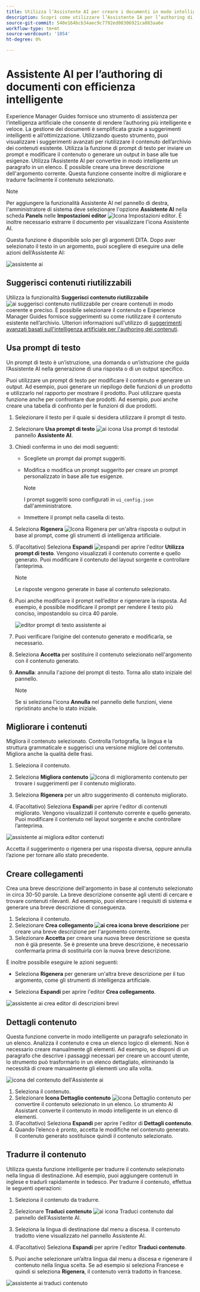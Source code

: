 ```yaml
---
title: Utilizza l’Assistente AI per creare i documenti in modo intelligente "
description: Scopri come utilizzare l’Assistente IA per l’authoring di documenti con efficienza intelligente nell’editor web.
source-git-commit: 540e164bcb34aec9c7792ed08306921ca083aa6e
workflow-type: tm+mt
source-wordcount: '1054'
ht-degree: 0%

---
```




# Assistente AI per l’authoring di documenti con efficienza intelligente

Experience Manager Guides fornisce uno strumento di assistenza per l’intelligenza artificiale che consente di rendere l’authoring più intelligente e veloce. La gestione dei documenti è semplificata grazie a suggerimenti intelligenti e all’ottimizzazione. Utilizzando questo strumento, puoi visualizzare i suggerimenti avanzati per riutilizzare il contenuto dell’archivio dei contenuti esistente. Utilizza la funzione di prompt di testo per inviare un prompt e modificare il contenuto o generare un output in base alle tue esigenze. Utilizza l’Assistente AI per convertire in modo intelligente un paragrafo in un elenco. È possibile creare una breve descrizione dell&#39;argomento corrente. Questa funzione consente inoltre di migliorare e tradurre facilmente il contenuto selezionato.


>[!NOTE]
>
> Per aggiungere la funzionalità Assistente AI nel pannello di destra, l&#39;amministratore di sistema deve selezionare l&#39;opzione **Assistente AI** nella scheda **Panels** nelle **Impostazioni editor** ![Icona Impostazioni editor](./images/editor_settings_icon.svg).
> È inoltre necessario estrarre il documento per visualizzare l&#39;icona Assistente AI.

Questa funzione è disponibile solo per gli argomenti DITA. Dopo aver selezionato il testo in un argomento, puoi scegliere di eseguire una delle azioni dell’Assistente AI:

![assistente ai](./images/ai-assistant-panel.png)



## Suggerisci contenuti riutilizzabili


Utilizza la funzionalità **Suggerisci contenuto riutilizzabile** ![ai suggerisci contenuto riutilizzabile ](./images/ai-suggest-reusable-content-icon.svg) per creare contenuti in modo coerente e preciso. È possibile selezionare il contenuto e Experience Manager Guides fornisce suggerimenti su come riutilizzare il contenuto esistente nell’archivio.
Ulteriori informazioni sull&#39;utilizzo di [suggerimenti avanzati basati sull&#39;intelligenza artificiale per l&#39;authoring dei contenuti](authoring-ai-based-smart-suggestions.md).





## Usa prompt di testo


Un prompt di testo è un’istruzione, una domanda o un’istruzione che guida l’Assistente AI nella generazione di una risposta o di un output specifico.

Puoi utilizzare un prompt di testo per modificare il contenuto e generare un output.  Ad esempio, puoi generare un riepilogo delle funzioni di un prodotto e utilizzarlo nel rapporto per mostrare il prodotto. Puoi utilizzare questa funzione anche per confrontare due prodotti. Ad esempio, puoi anche creare una tabella di confronto per le funzioni di due prodotti.


1. Selezionare il testo per il quale si desidera utilizzare il prompt di testo.
1. Selezionare **Usa prompt di testo** ![ai icona Usa prompt di testo](./images/ai-use-text-prompt.svg)dal pannello **Assistente AI**.
1. Chiedi conferma in uno dei modi seguenti:

   - Scegliete un prompt dai prompt suggeriti.
   - Modifica o modifica un prompt suggerito per creare un prompt personalizzato in base alle tue esigenze.

     >[!NOTE]
     >
     > I prompt suggeriti sono configurati in `ui_config.json` dall&#39;amministratore.

   - Immettere il prompt nella casella di testo.


1. Seleziona **Rigenera** ![Icona Rigenera](./images/refresh-icon.svg) per un&#39;altra risposta o output in base al prompt, come gli strumenti di intelligenza artificiale.

1. (Facoltativo) Seleziona **Espandi** ![espandi](./images/expand-icon.svg) per aprire l&#39;editor **Utilizza prompt di testo**. Vengono visualizzati il contenuto corrente e quello generato. Puoi modificare il contenuto del layout sorgente e controllare l’anteprima.


   >[!NOTE]
   >
   > Le risposte vengono generate in base al contenuto selezionato.



1. Puoi anche modificare il prompt nell’editor e rigenerare la risposta. Ad esempio, è possibile modificare il prompt per rendere il testo più conciso, impostandolo su circa 40 parole.

   ![editor prompt di testo assistente ai](./images/ai-assisstant-text-prompt.png)

1. Puoi verificare l’origine del contenuto generato e modificarla, se necessario.

1. Seleziona **Accetta** per sostituire il contenuto selezionato nell&#39;argomento con il contenuto generato.
1. **Annulla**: annulla l&#39;azione del prompt di testo. Torna allo stato iniziale del pannello.

   >[!NOTE]
   >
   > Se si seleziona l&#39;icona **Annulla** nel pannello delle funzioni, viene ripristinato anche lo stato iniziale.

## Migliorare i contenuti


Migliora il contenuto selezionato. Controlla l’ortografia, la lingua e la struttura grammaticale e suggerisci una versione migliore del contenuto. Migliora anche la qualità delle frasi.

1. Seleziona il contenuto.
1. Seleziona **Migliora contenuto** ![icona di miglioramento contenuto](./images/ai-improve-icon.svg) per trovare i suggerimenti per il contenuto migliorato.
1. Seleziona **Rigenera** per un altro suggerimento di contenuto migliorato.

1. (Facoltativo) Seleziona **Espandi** per aprire l&#39;editor di contenuti migliorato. Vengono visualizzati il contenuto corrente e quello generato. Puoi modificare il contenuto nel layout sorgente e anche controllare l’anteprima.



![assistente ai migliora editor contenuti](./images/ai-assisstant-improve-content.png)

Accetta il suggerimento o rigenera per una risposta diversa, oppure annulla l’azione per tornare allo stato precedente.





## Creare collegamenti

Crea una breve descrizione dell&#39;argomento in base al contenuto selezionato in circa 30-50 parole. La breve descrizione consente agli utenti di cercare e trovare contenuti rilevanti.
Ad esempio, puoi elencare i requisiti di sistema e generare una breve descrizione di conseguenza.



1. Seleziona il contenuto.
1. Selezionare **Crea collegamento ![ai crea icona breve descrizione](./images/ai-create-shortdesc-icon.svg)** per creare una breve descrizione per l&#39;argomento corrente.
1. Selezionare **Accetta** per creare una nuova breve descrizione se questa non è già presente. Se è presente una breve descrizione, è necessario confermarla prima di sostituirla con la nuova breve descrizione.

È inoltre possibile eseguire le azioni seguenti:
- Seleziona **Rigenera** per generare un&#39;altra breve descrizione per il tuo argomento, come gli strumenti di intelligenza artificiale.

- Seleziona **Espandi** per aprire l&#39;editor **Crea collegamento**.

![assistente ai crea editor di descrizioni brevi](./images/ai-assistant-create-short-desc.png)




## Dettagli contenuto

Questa funzione converte in modo intelligente un paragrafo selezionato in un elenco.  Analizza il contenuto e crea un elenco logico di elementi. Non è necessario creare manualmente gli elementi. Ad esempio, se disponi di un paragrafo che descrive i passaggi necessari per creare un account utente, lo strumento può trasformarlo in un elenco dettagliato, eliminando la necessità di creare manualmente gli elementi uno alla volta.

![icona del contenuto dell&#39;Assistente ai](./images/ai-assisstant-itemise-content.png)



1. Seleziona il contenuto.
1. Selezionare **Icona Dettaglio contenuto** ![icona Dettaglio contenuto](./images/ai-itemize-icon.svg) per convertire il contenuto selezionato in un elenco.
Lo strumento AI Assistant converte il contenuto in modo intelligente in un elenco di elementi.
1. (Facoltativo) Seleziona **Espandi** per aprire l&#39;editor di **Dettagli contenuto**.
1. Quando l’elenco è pronto, accetta le modifiche nel contenuto generato. Il contenuto generato sostituisce quindi il contenuto selezionato.



## Tradurre il contenuto

Utilizza questa funzione intelligente per tradurre il contenuto selezionato nella lingua di destinazione. Ad esempio, puoi aggiungere contenuti in inglese e tradurli rapidamente in tedesco.
Per tradurre il contenuto, effettua le seguenti operazioni:

1. Seleziona il contenuto da tradurre.
1. Selezionare **Traduci contenuto** ![ai icona Traduci contenuto](./images/ai-translate-content-icon.svg) dal pannello dell&#39;Assistente AI.
1. Seleziona la lingua di destinazione dal menu a discesa. Il contenuto tradotto viene visualizzato nel pannello Assistente AI.

1. (Facoltativo) Seleziona **Espandi** per aprire l&#39;editor **Traduci contenuto**.
1. Puoi anche selezionare un’altra lingua dal menu a discesa e rigenerare il contenuto nella lingua scelta. Se ad esempio si seleziona Francese e quindi si seleziona **Rigenera**, il contenuto verrà tradotto in francese.

![assistente ai traduci contenuto](./images/ai-assisstant-translate-content.png)


